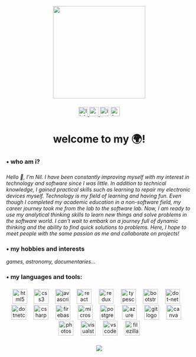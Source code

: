 <div align="center">
  
  <img height="250" src="https://res.cloudinary.com/dcpbbqilg/image/upload/v1713549293/nil_birlik_4_umgowv.gif"  />
</div>


###

<div align="center">
  <a href="https://www.linkedin.com/in/nil1lik/" target="_blank">
    <img src="https://img.shields.io/static/v1?message=LinkedIn&logo=linkedin&label=&color=0077B5&logoColor=white&labelColor=&style=for-the-badge" height="25" alt="linkedin logo"  />
  </a>
  <a href="https://medium.com/@birliknil" target="_blank">
    <img src="https://img.shields.io/static/v1?message=Medium&logo=medium&label=&color=12100E&logoColor=white&labelColor=&style=for-the-badge" height="25" alt="medium logo"  />
  </a>
  <img src="https://img.shields.io/static/v1?message=Instagram&logo=instagram&label=&color=E4405F&logoColor=white&labelColor=&style=for-the-badge" height="25" alt="instagram logo"  />
  <a href="https://www.hackerrank.com/profile/birliknil" target="_blank">
    <img src="https://img.shields.io/static/v1?message=HackerRank&logo=hackerrank&label=&color=2EC866&logoColor=white&labelColor=&style=for-the-badge" height="25" alt="hackerrank logo"  />
  </a>
</div>


###

<h1 align="center">welcome to my 🌍!</h1>

###

<h3 align="left">• who am i?</h3>

###

<p text-align: "left">
    <i>Hello 👋, I'm Nil. I have been constantly improving myself with my interest in technology and software since I was little. In addition to technical knowledge, I gained practical skills such as learning to repair my electronic devices myself. Technology is my field of learning and having fun.
Even though I completed my academic education in a non-software field, my career journey took me from the lab to the software lab. Now, I am ready to use my analytical thinking skills to learn new things and solve problems in the software world. I can't wait to embark on a journey full of dynamic thinking and the ability to find quick solutions to problems. Here, I hope to meet people with the same passion as me and collaborate on projects!
</i></p>

###

<h3 align="left">• my hobbies and interests </h3>
<p><i>games, astronomy, documentaries...</i></p>

###

<h3 align="left">• my languages and tools:</h3>

###

<div align="center">
  <img src="https://skillicons.dev/icons?i=html" height="40" alt="html5 logo" />
  <img width="10" />
  <img src="https://skillicons.dev/icons?i=css" height="40" alt="css3 logo" />
  <img width="10" />
  <img src="https://skillicons.dev/icons?i=js" height="40" alt="javascript logo" />
  <img width="10" />
  <img src="https://skillicons.dev/icons?i=react" height="40" alt="react logo" />
  <img width="12" />
  <img src="https://skillicons.dev/icons?i=redux" height="40" alt="redux logo" />
  <img width="12" />
  <img src="https://skillicons.dev/icons?i=ts" height="40" alt="typescript logo" />
  <img width="12" />
  <img src="https://skillicons.dev/icons?i=bootstrap" height="40" alt="bootstrap logo" />
  <img width="12" />
  <img src="https://skillicons.dev/icons?i=dotnet" height="40" alt="dot-net logo" />
  <img width="12" />
  <img src="https://cdn.jsdelivr.net/gh/devicons/devicon/icons/dotnetcore/dotnetcore-original.svg" height="40" alt="dotnetcore logo" />
  <img width="12" />
  <img src="https://skillicons.dev/icons?i=cs" height="40" alt="csharp logo" />
  <img width="12" />
  <img src="https://skillicons.dev/icons?i=firebase" height="40" alt="firebase logo" />
  <img width="12" />
  <img src="https://cdn.jsdelivr.net/gh/devicons/devicon/icons/microsoftsqlserver/microsoftsqlserver-plain.svg" height="40" alt="microsoftsqlserver logo" />
  <img width="12" />
  <img src="https://skillicons.dev/icons?i=postgres" height="40" alt="postgresql logo" />
  <img width="12" />
  <img src="https://skillicons.dev/icons?i=azure" height="40" alt="azure logo" />
  <img width="12" />
  <img src="https://skillicons.dev/icons?i=git" height="40" alt="git logo" />
  <img width="12" />
  <img src="https://cdn.jsdelivr.net/gh/devicons/devicon/icons/canva/canva-original.svg" height="40" alt="canva logo" />
  <img width="12" />
  <img src="https://cdn.jsdelivr.net/gh/devicons/devicon/icons/photoshop/photoshop-plain.svg" height="40" alt="photoshop logo" />
  <img width="12" />
  <img src="https://skillicons.dev/icons?i=visualstudio" height="40" alt="visualstudio logo" />
  <img width="12" />
  <img src="https://skillicons.dev/icons?i=vscode" height="40" alt="vscode logo" />
  <img width="12" />
  <img src="https://cdn.jsdelivr.net/gh/devicons/devicon/icons/filezilla/filezilla-plain.svg" height="40" alt="filezilla logo" />
</div>

###

<div align="center">
  <img src="https://profile-counter.glitch.me/nil1lik/count.svg?"  />
</div>

###
